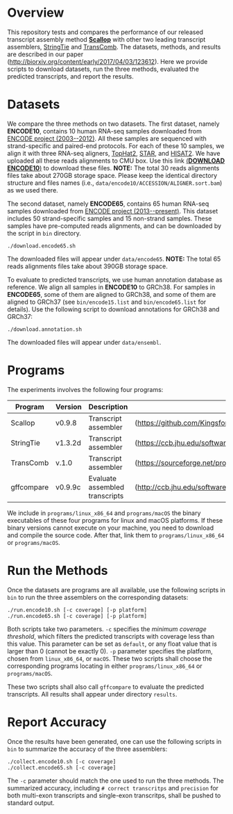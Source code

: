 # Overview

This repository tests and compares the performance of our released transcript assembly method
[**Scallop**](https://github.com/Kingsford-Group/scallop) with other two leading transcript assemblers,
[StringTie](https://ccb.jhu.edu/software/stringtie/) and
[TransComb](https://sourceforge.net/projects/transcriptomeassembly/files/).
The datasets, methods, and results are described in our paper
(http://biorxiv.org/content/early/2017/04/03/123612).
Here we provide scripts to download datasets, run the three methods, evaluated the
predicted transcripts, and report the results.

# Datasets
We compare the three methods on two datasets. The first dataset, namely **ENCODE10**,
contains 10 human RNA-seq samples downloaded from [ENCODE project (2003--2012)](https://genome.ucsc.edu/ENCODE/).
All these samples are sequenced with strand-specific and paired-end protocols.
For each of these 10 samples, we align it with three RNA-seq aligners,
[TopHat2](https://ccb.jhu.edu/software/tophat/index.shtml),
[STAR](https://github.com/alexdobin/STAR), and
[HISAT2](https://ccb.jhu.edu/software/hisat2/index.shtml).
We have uploaded all these reads alignments to CMU box.
Use this link [(**DOWNLOAD ENCODE10**)](https://cmu.box.com/s/zeaxc7iwiis466g1idphtojtarcb6hf4) to download these files.
**NOTE:** The total 30 reads alignments files take about 270GB storage space.
Please keep the identical directory structure and files names
(i.e., `data/encode10/ACCESSION/ALIGNER.sort.bam`) as we used there.

The second dataset, namely **ENCODE65**,
contains 65 human RNA-seq samples downloaded from [ENCODE project (2013--present)](https://www.encodeproject.org/).
This dataset includes 50 strand-specific samples and 15 non-strand samples.
These samples have pre-computed reads alignments, and can be downloaded by the script in `bin` directory.
```
./download.encode65.sh
```
The downloaded files will appear under `data/encode65`.
**NOTE:** The total 65 reads alignments files take about 390GB storage space.


To evaluate to predicted transcripts, we use human annotation database as reference. 
We align all samples in **ENCODE10** to GRCh38. For samples in **ENCODE65**, some of
them are aligned to GRCh38, and some of them are aligned to GRCh37
(see `bin/encode15.list` and `bin/encode65.list` for details).
Use the following script to download annotations for GRCh38 and GRCh37:
```
./download.annotation.sh
```
The downloaded files will appear under `data/ensembl`.


# Programs

The experiments involves the following four programs:

Program | Version | Description | URL
------------ | ------------ | ------------ | ------------
Scallop | v0.9.8 | Transcript assembler | (https://github.com/Kingsford-Group/scallop) 
StringTie | v1.3.2d | Transcript assembler | (https://ccb.jhu.edu/software/stringtie/) 
TransComb | v.1.0 | Transcript assembler | (https://sourceforge.net/projects/transcriptomeassembly/files/)
gffcompare | v0.9.9c | Evaluate assembled transcripts | (http://ccb.jhu.edu/software/stringtie/gff.shtml)

We include in `programs/linux_x86_64` and `programs/macOS` the binary executables of these four programs for linux and macOS platforms.
If these binary versions cannot execute on your machine, you need to download and compile the source code.
After that, link them to `programs/linux_x86_64` or `programs/macOS`.

# Run the Methods

Once the datasets are programs are all available, use the following scripts in `bin`
to run the three assemblers on the corresponding datasets:
```
./run.encode10.sh [-c coverage] [-p platform]
./run.encode65.sh [-c coverage] [-p platform]
```
Both scripts take two parameters. `-c` specifies the *minimum coverage threshold*,
which filters the predicted transcripts with coverage less than this value. 
This parameter can be set as `default`, or any float value that is larger than 0 (cannot be exactly 0).
`-p` parameter specifies the platform, chosen from `linux_x86_64`, or `macOS`.
These two scripts shall choose the corresponding programs locating in either `programs/linux_x86_64` or `programs/macOS`.

These two scripts shall also call `gffcompare` to evaluate the predicted transcripts. 
All results shall appear under directory `results`.

# Report Accuracy

Once the results have been generated, one can use the following scripts in `bin` to summarize the accuracy of the three assemblers:
```
./collect.encode10.sh [-c coverage]
./collect.encode65.sh [-c coverage]
```
The `-c` parameter should match the one used to run the three methods. 
The summarized accuracy, including `# correct transcritps` and `precision` for both multi-exon transcripts
and single-exon transcritps, shall be pushed to standard output.
